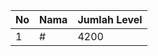 | No | Nama            | Jumlah Level |
|----|-----------------|--------------|
| 1  | #    |    4200        |
